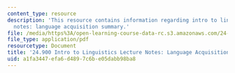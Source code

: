 ```yaml
---
content_type: resource
description: 'This resource contains information regarding intro to linguistics lecture
  notes: language acquisition summary.'
file: /media/https%3A/open-learning-course-data-rc.s3.amazonaws.com/24-900-introduction-to-linguistics-fall-2012/a1fa3447efa6d4897c6be05dabb98ba8_MIT24_900F12_LanguagAcqsum.pdf
file_type: application/pdf
resourcetype: Document
title: '24.900 Intro to Linguistics Lecture Notes: Language Acquisition Summary'
uid: a1fa3447-efa6-d489-7c6b-e05dabb98ba8
---
```

